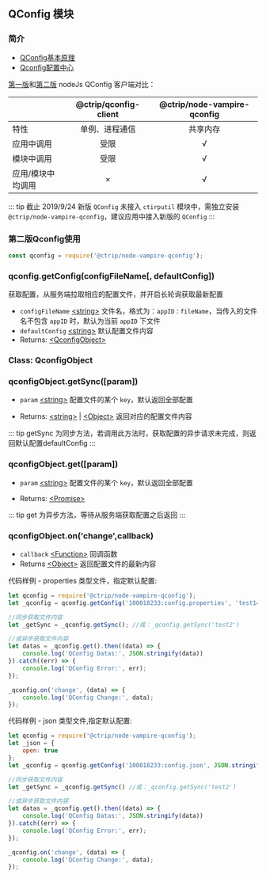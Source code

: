 ## QConfig 模块 ##

### 简介 ###

- [QConfig基本原理](http://conf.ctripcorp.com/display/FRAM/CAT)
- [Qconfig配置中心](http://qconfig.ctripcorp.com/webapp/page/#/qconfig)

[第一版](http://npm.release.ctripcorp.com/package/@ctrip/qconfig-client)和[第二版](http://npm.release.ctripcorp.com/package/@ctrip/node-vampire-qconfig) nodeJs QConfig 客户端对比：

|                      |@ctrip/qconfig-client     |@ctrip/node-vampire-qconfig    |
|:---------------------|:------------------------:|:-----------------------------:|
|特性                  |单例、进程通信            |共享内存                       |
|应用中调用            |受限                      |√                              |
|模块中调用            |受限                      |√                              |
|应用/模块中均调用     |×                         |√                              |

::: tip
截止 2019/9/24 新版 `QConfig` 未接入 `ctirputil` 模块中，需独立安装 `@ctrip/node-vampire-qconfig`，建议应用中接入新版的 `QConfig`
:::

### 第二版Qconfig使用 ###

``` js
const qconfig = require('@ctrip/node-vampire-qconfig');
```

### qconfig.getConfig(configFileName[, defaultConfig]) ###

获取配置，从服务端拉取相应的配置文件，并开启长轮询获取最新配置

- `configFileName` [\<string\>](###) 文件名，格式为：`appID：fileName`，当传入的文件名不包含 `appID` 时，默认为当前 `appID` 下文件
- `defaultConfig` [\<string\>](###) 默认配置文件内容
- Returns: [\<QconfigObject\>](#class-qconfigobject)

### Class: QconfigObject ###

### qconfigObject.getSync([param]) ###

- `param` [\<string\>](###) 配置文件的某个 `key`，默认返回全部配置

- Returns: [\<string\>](###) | [\<Object\>](###)  返回对应的配置文件内容

::: tip
getSync 为同步方法，若调用此方法时，获取配置的异步请求未完成，则返回默认配置defaultConfig
:::

### qconfigObject.get([param]) ###

- `param` [\<string\>](###) 配置文件的某个 `key`，默认返回全部配置

- Returns: [\<Promise\>](###)

::: tip
get 为异步方法，等待从服务端获取配置之后返回
:::

### qconfigObject.on('change',callback) ###

- `callback` [\<Function\>](###) 回调函数
- Returns [\<Object\>](###) 返回配置文件的最新内容

代码样例 - properties 类型文件，指定默认配置:

``` js
let qconfig = require('@ctrip/node-vampire-qconfig');
let _qconfig = qconfig.getConfig('100018233:config.properties', 'test1=test01\ntest2=test02\n');

//同步获取文件内容
let _getSync = _qconfig.getSync(); //或：_qconfig.getSync('test2')

//或异步获取文件内容
let datas = _qconfig.get().then((data) => {
    console.log('QConfig Datas:', JSON.stringify(data))
}).catch((err) => {
    console.log('QConfig Error:', err);
});

_qconfig.on('change', (data) => {
    console.log('QConfig Change:', data);
});
```

代码样例 - json 类型文件,指定默认配置:

``` js
let qconfig = require('@ctrip/node-vampire-qconfig');
let _json = {
    open: true
};
let _qconfig = qconfig.getConfig('100018233:config.json', JSON.stringify(_json));

//同步获取文件内容
let _getSync = _qconfig.getSync() //或：_qconfig.getSync('test2')

//或异步获取文件内容
let datas = _qconfig.get().then((data) => {
    console.log('QConfig Datas:', JSON.stringify(data))
}).catch((err) => {
    console.log('QConfig Error:', err);
});

_qconfig.on('change', (data) => {
    console.log('QConfig Change:', data);
});
```
